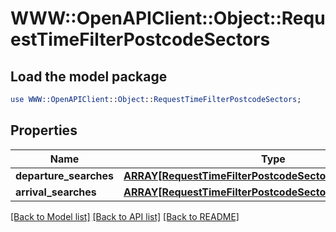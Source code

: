 # WWW::OpenAPIClient::Object::RequestTimeFilterPostcodeSectors

## Load the model package
```perl
use WWW::OpenAPIClient::Object::RequestTimeFilterPostcodeSectors;
```

## Properties
Name | Type | Description | Notes
------------ | ------------- | ------------- | -------------
**departure_searches** | [**ARRAY[RequestTimeFilterPostcodeSectorsDepartureSearch]**](RequestTimeFilterPostcodeSectorsDepartureSearch.md) |  | [optional] 
**arrival_searches** | [**ARRAY[RequestTimeFilterPostcodeSectorsArrivalSearch]**](RequestTimeFilterPostcodeSectorsArrivalSearch.md) |  | [optional] 

[[Back to Model list]](../README.md#documentation-for-models) [[Back to API list]](../README.md#documentation-for-api-endpoints) [[Back to README]](../README.md)



